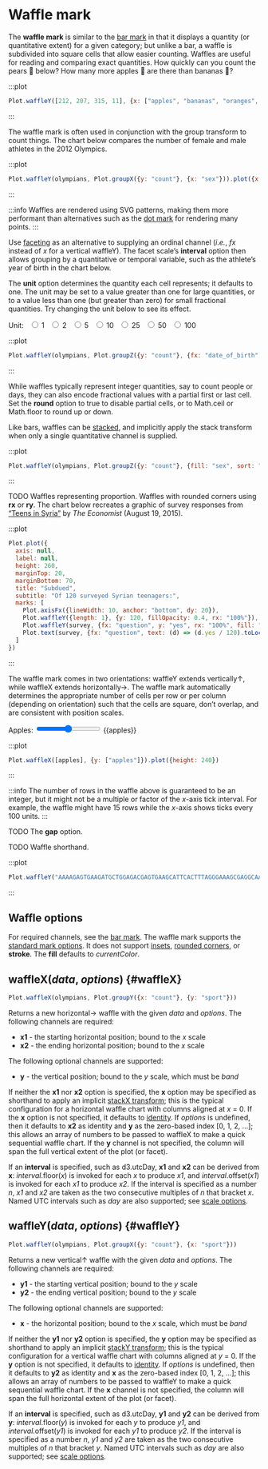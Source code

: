 <script setup>

import * as Plot from "@observablehq/plot";
import * as d3 from "d3";
import {ref, shallowRef, onMounted} from "vue";

const apples = ref(512);
const unit = ref(10);

const olympians = shallowRef([
  {weight: 31, height: 1.21, sex: "female"},
  {weight: 170, height: 2.21, sex: "male"}
]);

const survey = [
  {question: "don’t go out after dark", yes: 96},
  {question: "do no activities other than school", yes: 89},
  {question: "engage in political discussion and social movements, including online", yes: 10},
  {question: "would like to do activities but are prevented by safety concerns", yes: 73}
];

onMounted(() => {
  d3.csv("../data/athletes.csv", d3.autoType).then((data) => (olympians.value = data));
});

</script>

# Waffle mark <VersionBadge pr="2040" />

The **waffle mark** is similar to the [bar mark](./bar.md) in that it displays a quantity (or quantitative extent) for a given category; but unlike a bar, a waffle is subdivided into square cells that allow easier counting. Waffles are useful for reading and comparing exact quantities. How quickly can you count the pears 🍐 below? How many more apples 🍎 are there than bananas 🍌?

:::plot
```js
Plot.waffleY([212, 207, 315, 11], {x: ["apples", "bananas", "oranges", "pears"]}).plot({height: 420})
```
:::

The waffle mark is often used in conjunction with the group transform to count things. The chart below compares the number of female and male athletes in the 2012 Olympics.

:::plot
```js
Plot.waffleY(olympians, Plot.groupX({y: "count"}, {x: "sex"})).plot({x: {label: null}})
```
:::

:::info
Waffles are rendered using SVG patterns, making them more performant than alternatives such as the [dot mark](./dot.md) for rendering many points.
:::

Use [faceting](../features/facets.md) as an alternative to supplying an ordinal channel (_i.e._, *fx* instead of *x* for a vertical waffleY). The facet scale’s **interval** option then allows grouping by a quantitative or temporal variable, such as the athlete’s year of birth in the chart below.

The **unit** option determines the quantity each cell represents; it defaults to one. The unit may be set to a value greater than one for large quantities, or to a value less than one (but greater than zero) for small fractional quantities. Try changing the unit below to see its effect.

<p>
  <span class="label-input">
    Unit:
    <label style="margin-left: 0.5em;"><input type="radio" name="unit" value="1" v-model="unit" /> 1</label>
    <label style="margin-left: 0.5em;"><input type="radio" name="unit" value="2" v-model="unit" /> 2</label>
    <label style="margin-left: 0.5em;"><input type="radio" name="unit" value="5" v-model="unit" /> 5</label>
    <label style="margin-left: 0.5em;"><input type="radio" name="unit" value="10" v-model="unit" /> 10</label>
    <label style="margin-left: 0.5em;"><input type="radio" name="unit" value="25" v-model="unit" /> 25</label>
    <label style="margin-left: 0.5em;"><input type="radio" name="unit" value="50" v-model="unit" /> 50</label>
    <label style="margin-left: 0.5em;"><input type="radio" name="unit" value="100" v-model="unit" /> 100</label>
  </span>
</p>

:::plot
```js
Plot.waffleY(olympians, Plot.groupZ({y: "count"}, {fx: "date_of_birth", unit})).plot({fx: {interval: "5 years", label: null}})
```
:::

While waffles typically represent integer quantities, say to count people or days, they can also encode fractional values with a partial first or last cell. Set the **round** option to true to disable partial cells, or to Math.ceil or Math.floor to round up or down.

Like bars, waffles can be [stacked](../transforms/stack.md), and implicitly apply the stack transform when only a single quantitative channel is supplied.

:::plot
```js
Plot.waffleY(olympians, Plot.groupZ({y: "count"}, {fill: "sex", sort: "sex", fx: "weight", unit: 10})).plot({fx: {interval: 10}, color: {legend: true}})
```
:::

TODO Waffles representing proportion. Waffles with rounded corners using **rx** or **ry**. The chart below recreates a graphic of survey responses from [“Teens in Syria”](https://www.economist.com/graphic-detail/2015/08/19/teens-in-syria) by _The Economist_ (August 19, 2015).

:::plot
```js
Plot.plot({
  axis: null,
  label: null,
  height: 260,
  marginTop: 20,
  marginBottom: 70,
  title: "Subdued",
  subtitle: "Of 120 surveyed Syrian teenagers:",
  marks: [
    Plot.axisFx({lineWidth: 10, anchor: "bottom", dy: 20}),
    Plot.waffleY({length: 1}, {y: 120, fillOpacity: 0.4, rx: "100%"}),
    Plot.waffleY(survey, {fx: "question", y: "yes", rx: "100%", fill: "orange"}),
    Plot.text(survey, {fx: "question", text: (d) => (d.yes / 120).toLocaleString("en-US", {style: "percent"}), frameAnchor: "bottom", lineAnchor: "top", dy: 6, fill: "orange", fontSize: 24, fontWeight: "bold"}),
  ]
})
```
:::

The waffle mark comes in two orientations: waffleY extends vertically↑, while waffleX extends horizontally→. The waffle mark automatically determines the appropriate number of cells per row or per column (depending on orientation) such that the cells are square, don’t overlap, and are consistent with position scales.

<p>
  <label class="label-input">
    <span>Apples:</span>
    <input type="range" v-model.number="apples" min="10" max="1028" step="1" />
    <span style="font-variant-numeric: tabular-nums;">{{apples}}</span>
  </label>
</p>

:::plot
```js
Plot.waffleX([apples], {y: ["apples"]}).plot({height: 240})
```
:::

:::info
The number of rows in the waffle above is guaranteed to be an integer, but it might not be a multiple or factor of the *x*-axis tick interval. For example, the waffle might have 15 rows while the *x*-axis shows ticks every 100 units.
:::

TODO The **gap** option.

TODO Waffle shorthand.

:::plot
```js
Plot.waffleY("AAAAGAGTGAAGATGCTGGAGACGAGTGAAGCATTCACTTTAGGGAAAGCGAGGCAAGAGCGTTTCAGAAGACGAAACCTGGTAGGTGCACTCACCACAG", Plot.groupX()).plot()
```
:::

## Waffle options

For required channels, see the [bar mark](./bar.md). The waffle mark supports the [standard mark options](../features/marks.md). It does not support [insets](../features/marks.md#insets), [rounded corners](../features/marks.md#rounded-corners), or **stroke**. The **fill** defaults to *currentColor*.

## waffleX(*data*, *options*) {#waffleX}

```js
Plot.waffleX(olympians, Plot.groupY({x: "count"}, {y: "sport"}))
```

Returns a new horizontal→ waffle with the given *data* and *options*. The following channels are required:

* **x1** - the starting horizontal position; bound to the *x* scale
* **x2** - the ending horizontal position; bound to the *x* scale

The following optional channels are supported:

* **y** - the vertical position; bound to the *y* scale, which must be *band*

If neither the **x1** nor **x2** option is specified, the **x** option may be specified as shorthand to apply an implicit [stackX transform](../transforms/stack.md); this is the typical configuration for a horizontal waffle chart with columns aligned at *x* = 0. If the **x** option is not specified, it defaults to [identity](../features/transforms.md#identity). If *options* is undefined, then it defaults to **x2** as identity and **y** as the zero-based index [0, 1, 2, …]; this allows an array of numbers to be passed to waffleX to make a quick sequential waffle chart. If the **y** channel is not specified, the column will span the full vertical extent of the plot (or facet).

If an **interval** is specified, such as d3.utcDay, **x1** and **x2** can be derived from **x**: *interval*.floor(*x*) is invoked for each *x* to produce *x1*, and *interval*.offset(*x1*) is invoked for each *x1* to produce *x2*. If the interval is specified as a number *n*, *x1* and *x2* are taken as the two consecutive multiples of *n* that bracket *x*. Named UTC intervals such as *day* are also supported; see [scale options](../features/scales.md#scale-options).

## waffleY(*data*, *options*) {#waffleY}

```js
Plot.waffleY(olympians, Plot.groupX({y: "count"}, {x: "sport"}))
```

Returns a new vertical↑ waffle with the given *data* and *options*. The following channels are required:

* **y1** - the starting vertical position; bound to the *y* scale
* **y2** - the ending vertical position; bound to the *y* scale

The following optional channels are supported:

* **x** - the horizontal position; bound to the *x* scale, which must be *band*

If neither the **y1** nor **y2** option is specified, the **y** option may be specified as shorthand to apply an implicit [stackY transform](../transforms/stack.md); this is the typical configuration for a vertical waffle chart with columns aligned at *y* = 0. If the **y** option is not specified, it defaults to [identity](../features/transforms.md#identity). If *options* is undefined, then it defaults to **y2** as identity and **x** as the zero-based index [0, 1, 2, …]; this allows an array of numbers to be passed to waffleY to make a quick sequential waffle chart. If the **x** channel is not specified, the column will span the full horizontal extent of the plot (or facet).

If an **interval** is specified, such as d3.utcDay, **y1** and **y2** can be derived from **y**: *interval*.floor(*y*) is invoked for each *y* to produce *y1*, and *interval*.offset(*y1*) is invoked for each *y1* to produce *y2*. If the interval is specified as a number *n*, *y1* and *y2* are taken as the two consecutive multiples of *n* that bracket *y*. Named UTC intervals such as *day* are also supported; see [scale options](../features/scales.md#scale-options).
